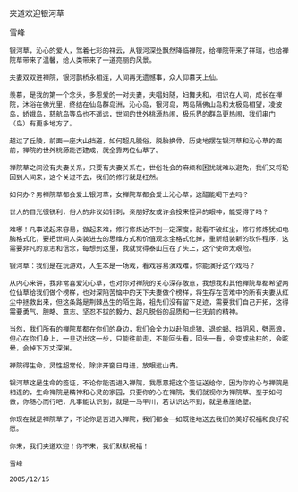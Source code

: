 夹道欢迎银河草

雪峰


    银河草，沁心的爱人，驾着七彩的祥云，从银河深处飘然降临禅院，给禅院带来了祥瑞，也给禅院草带来了温馨，给人类带来了一道亮丽的风景。

    夫妻双双进禅院，银河鹊桥永相连，人间再无遗憾事，众人仰慕天上仙。

    羡慕，是我的第一个念头，多恩爱的一对夫妻，夫唱妇随，妇舞夫和，相识在人间，成长在禅院，沐浴在佛光里，终结在仙岛群岛洲，沁心岛，银河岛，两岛隔佛山岛和太极岛相望，凌波岛，娇娥岛，慈航岛等岛也不遥远，世间的世外桃源热闹，极乐界的群岛更热闹，我们串门（岛）有更多地方了。

    越过了丘陵，前面一座大山挡道，如何超凡脱俗，脱胎换骨，历史地摆在银河草和沁心草的面前，禅院的世外桃源能否建成，就全靠两位仙草了。

    禅院草之间没有夫妻关系，只要有夫妻关系在，世俗社会的麻烦和困扰就难以避免，我们又将轮回到人间来，这个关过不去，我们的修行就是枉然。

    如何办？男禅院草都会爱上银河草，女禅院草都会爱上沁心草，这醋能喝下去吗？

    世人的目光很锐利，俗人的非议如针刺，亲朋好友或许会投来怪异的眼神，能受得了吗？

    难哪！凡事说起来容易，做起来难，修行修炼达不到一定深度，就看不破红尘，修行修炼犹如电脑格式化，要把世间人类装进去的思维方式和价值观念全格式化掉，重新组装新的软件程序，这需要非凡的意志和信念，每想到这里，我就觉得泰山压在了头上，这个使命太艰险。

    银河草：我们是在玩游戏，人生本是一场戏，看戏容易演戏难，你能演好这个戏吗？

    从内心来讲，我非常喜爱沁心草，也对你对禅院的关心深存敬意，我想我和其他禅院草都希望两位仙草给我们做个榜样，也对深陷苦恼中的天下夫妻做个榜样，将生存在苦难中的所有夫妻从红尘中拯救出来，但这条路是荆棘丛生的陌生路，祖先们没有留下足迹，需要我们自己开拓，这得需要勇气、胆略、意志、坚忍不拔的毅力、超凡脱俗的品质和一往无前的精神。

    当然，我们所有的禅院草都在你们的身边，我们会全力以赴阻虎狼、退蛇蝎、挡阴风，劈恶浪，但心在你们身上，一旦迈出这一步，只能往前走，不能回头看，回头一看，会变成盐柱的，会眩晕，会掉下万丈深渊。

    禅院得生命，灵性超常伦，除非开窗日月进，放眼远山青。

    银河草这是生命的签证，不论你能否进入禅院，我愿意把这个签证送给你，因为你的心与禅院是相连的，生命禅院是精神和心灵的家园，只要你的心在禅院，我们就视你为禅院草。至于如何做，你随心而行吧，凡事能认识到，就是一马平川，若认识达不到，就是悬崖绝壁。

    你现在就是禅院草了，不论你是否进入禅院，我们都会一如既往地送去我们的美好祝福和良好祝愿。

    你来，我们夹道欢迎！你不来，我们默默祝福！

    雪峰

    2005/12/15



